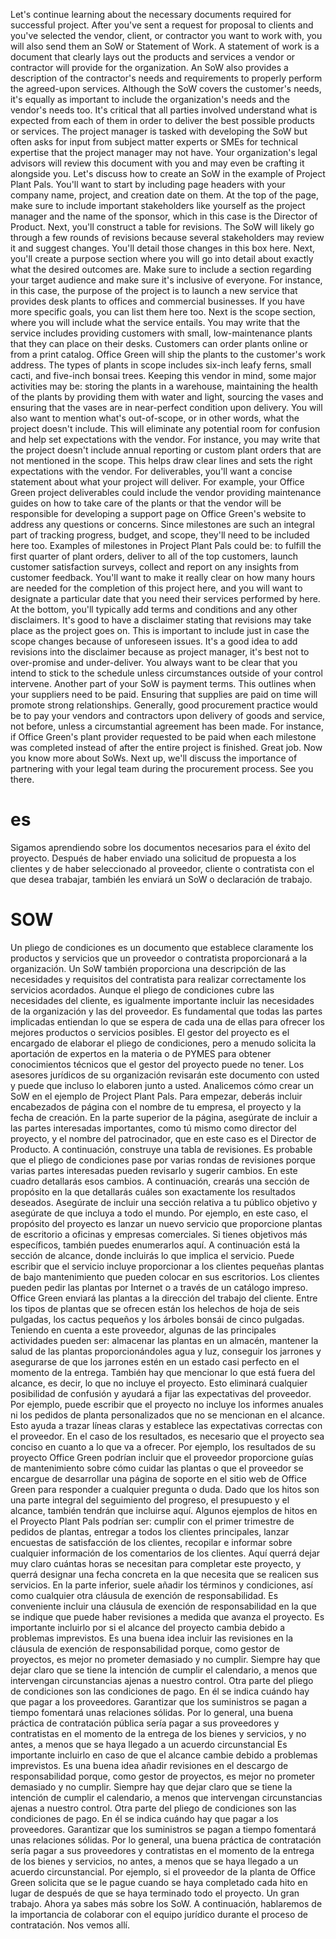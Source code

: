 Let's continue learning about the necessary documents required for successful project. After you've sent a request for proposal to clients and you've selected the vendor, client, or contractor you want to work with, you will also send them an SoW or Statement of Work. A statement of work is a document that clearly lays out the products and services a vendor or contractor will provide for the organization. An SoW also provides a description of the contractor's needs and requirements to properly perform the agreed-upon services. Although the SoW covers the customer's needs, it's equally as important to include the organization's needs and the vendor's needs too. It's critical that all parties involved understand what is expected from each of them in order to deliver the best possible products or services. The project manager is tasked with developing the SoW but often asks for input from subject matter experts or SMEs for technical expertise that the project manager may not have. Your organization's legal advisors will review this document with you and may even be crafting it alongside you. Let's discuss how to create an SoW in the example of Project Plant Pals. You'll want to start by including page headers with your company name, project, and creation date on them. At the top of the page, make sure to include important stakeholders like yourself as the project manager and the name of the sponsor, which in this case is the Director of Product. Next, you'll construct a table for revisions. The SoW will likely go through a few rounds of revisions because several stakeholders may review it and suggest changes. You'll detail those changes in this box here. Next, you'll create a purpose section where you will go into detail about exactly what the desired outcomes are. Make sure to include a section regarding your target audience and make sure it's inclusive of everyone. For instance, in this case, the purpose of the project is to launch a new service that provides desk plants to offices and commercial businesses. If you have more specific goals, you can list them here too. Next is the scope section, where you will include what the service entails. You may write that the service includes providing customers with small, low-maintenance plants that they can place on their desks. Customers can order plants online or from a print catalog. Office Green will ship the plants to the customer's work address. The types of plants in scope includes six-inch leafy ferns, small cacti, and five-inch bonsai trees. Keeping this vendor in mind, some major activities may be: storing the plants in a warehouse, maintaining the health of the plants by providing them with water and light, sourcing the vases and ensuring that the vases are in near-perfect condition upon delivery. You will also want to mention what's out-of-scope, or in other words, what the project doesn't include. This will eliminate any potential room for confusion and help set expectations with the vendor. For instance, you may write that the project doesn't include annual reporting or custom plant orders that are not mentioned in the scope. This helps draw clear lines and sets the right expectations with the vendor. For deliverables, you'll want a concise statement about what your project will deliver. For example, your Office Green project deliverables could include the vendor providing maintenance guides on how to take care of the plants or that the vendor will be responsible for developing a support page on Office Green's website to address any questions or concerns. Since milestones are such an integral part of tracking progress, budget, and scope, they'll need to be included here too. Examples of milestones in Project Plant Pals could be: to fulfill the first quarter of plant orders, deliver to all of the top customers, launch customer satisfaction surveys, collect and report on any insights from customer feedback. You'll want to make it really clear on how many hours are needed for the completion of this project here, and you will want to designate a particular date that you need their services performed by here. At the bottom, you'll typically add terms and conditions and any other disclaimers. It's good to have a disclaimer stating that revisions may take place as the project goes on. This is important to include just in case the scope changes because of unforeseen issues. It's a good idea to add revisions into the disclaimer because as project manager, it's best not to over-promise and under-deliver. You always want to be clear that you intend to stick to the schedule unless circumstances outside of your control intervene. Another part of your SoW is payment terms. This outlines when your suppliers need to be paid. Ensuring that supplies are paid on time will promote strong relationships. Generally, good procurement practice would be to pay your vendors and contractors upon delivery of goods and service, not before, unless a circumstantial agreement has been made. For instance, if Office Green's plant provider requested to be paid when each milestone was completed instead of after the entire project is finished. Great job. Now you know more about SoWs. Next up, we'll discuss the importance of partnering with your legal team during the procurement process. See you there.
# es
Sigamos aprendiendo sobre los documentos necesarios para el éxito del proyecto.
Después de haber enviado una solicitud de propuesta a los clientes y de haber seleccionado al proveedor, cliente o contratista con el que desea trabajar, también les enviará un SoW o declaración de trabajo.

# SOW
Un pliego de condiciones es un documento que establece claramente los productos y servicios que un proveedor o contratista proporcionará a la organización.
Un SoW también proporciona una descripción de las necesidades y requisitos del contratista para realizar correctamente los servicios acordados.
Aunque el pliego de condiciones cubre las necesidades del cliente, es igualmente importante incluir las necesidades de la organización y las del proveedor.
Es fundamental que todas las partes implicadas entiendan lo que se espera de cada una de ellas para ofrecer los mejores productos o servicios posibles.
El gestor del proyecto es el encargado de elaborar el pliego de condiciones, pero a menudo solicita la aportación de expertos en la materia o de PYMES para obtener conocimientos técnicos que el gestor del proyecto puede no tener.
Los asesores jurídicos de su organización revisarán este documento con usted y puede que incluso lo elaboren junto a usted. Analicemos cómo crear un SoW en el ejemplo de Project Plant Pals.
Para empezar, deberás incluir encabezados de página con el nombre de tu empresa, el proyecto y la fecha de creación. En la parte superior de la página, asegúrate de incluir a las partes interesadas importantes, como tú mismo como director del proyecto, y el nombre del patrocinador, que en este caso es el Director de Producto.
A continuación, construye una tabla de revisiones.
Es probable que el pliego de condiciones pase por varias rondas de revisiones porque varias partes interesadas pueden revisarlo y sugerir cambios.
En este cuadro detallarás esos cambios. A continuación, crearás una sección de propósito en la que detallarás cuáles son exactamente los resultados deseados.
Asegúrate de incluir una sección relativa a tu público objetivo y asegúrate de que incluya a todo el mundo. Por ejemplo, en este caso, el propósito del proyecto es lanzar un nuevo servicio que proporcione plantas de escritorio a oficinas y empresas comerciales. Si tienes objetivos más específicos, también puedes enumerarlos aquí.
A continuación está la sección de alcance, donde incluirás lo que implica el servicio. Puede escribir que el servicio incluye proporcionar a los clientes pequeñas plantas de bajo mantenimiento que pueden colocar en sus escritorios. Los clientes pueden pedir las plantas por Internet o a través de un catálogo impreso. Office Green enviará las plantas a la dirección del trabajo del cliente. Entre los tipos de plantas que se ofrecen están los helechos de hoja de seis pulgadas, los cactus pequeños y los árboles bonsái de cinco pulgadas. Teniendo en cuenta a este proveedor, algunas de las principales actividades pueden ser: almacenar las plantas en un almacén, mantener la salud de las plantas proporcionándoles agua y luz, conseguir los jarrones y asegurarse de que los jarrones estén en un estado casi perfecto en el momento de la entrega. También hay que mencionar lo que está fuera del alcance, es decir, lo que no incluye el proyecto. Esto eliminará cualquier posibilidad de confusión y ayudará a fijar las expectativas del proveedor. Por ejemplo, puede escribir que el proyecto no incluye los informes anuales ni los pedidos de planta personalizados que no se mencionan en el alcance. Esto ayuda a trazar líneas claras y establece las expectativas correctas con el proveedor. En el caso de los resultados, es necesario que el proyecto sea conciso en cuanto a lo que va a ofrecer. Por ejemplo, los resultados de su proyecto Office Green podrían incluir que el proveedor proporcione guías de mantenimiento sobre cómo cuidar las plantas o que el proveedor se encargue de desarrollar una página de soporte en el sitio web de Office Green para responder a cualquier pregunta o duda. Dado que los hitos son una parte integral del seguimiento del progreso, el presupuesto y el alcance, también tendrán que incluirse aquí. Algunos ejemplos de hitos en el Proyecto Plant Pals podrían ser: cumplir con el primer trimestre de pedidos de plantas, entregar a todos los clientes principales, lanzar encuestas de satisfacción de los clientes, recopilar e informar sobre cualquier información de los comentarios de los clientes. Aquí querrá dejar muy claro cuántas horas se necesitan para completar este proyecto, y querrá designar una fecha concreta en la que necesita que se realicen sus servicios. En la parte inferior, suele añadir los términos y condiciones, así como cualquier otra cláusula de exención de responsabilidad. Es conveniente incluir una cláusula de exención de responsabilidad en la que se indique que puede haber revisiones a medida que avanza el proyecto. Es importante incluirlo por si el alcance del proyecto cambia debido a problemas imprevistos. Es una buena idea incluir las revisiones en la cláusula de exención de responsabilidad porque, como gestor de proyectos, es mejor no prometer demasiado y no cumplir. Siempre hay que dejar claro que se tiene la intención de cumplir el calendario, a menos que intervengan circunstancias ajenas a nuestro control. Otra parte del pliego de condiciones son las condiciones de pago. En él se indica cuándo hay que pagar a los proveedores. Garantizar que los suministros se pagan a tiempo fomentará unas relaciones sólidas. Por lo general, una buena práctica de contratación pública sería pagar a sus proveedores y contratistas en el momento de la entrega de los bienes y servicios, y no antes, a menos que se haya llegado a un acuerdo circunstancial
Es importante incluirlo en caso de que el alcance cambie debido a problemas imprevistos. Es una buena idea añadir revisiones en el descargo de responsabilidad porque, como gestor de proyectos, es mejor no prometer demasiado y no cumplir. Siempre hay que dejar claro que se tiene la intención de cumplir el calendario, a menos que intervengan circunstancias ajenas a nuestro control. Otra parte del pliego de condiciones son las condiciones de pago. En él se indica cuándo hay que pagar a los proveedores. Garantizar que los suministros se pagan a tiempo fomentará unas relaciones sólidas. Por lo general, una buena práctica de contratación sería pagar a sus proveedores y contratistas en el momento de la entrega de los bienes y servicios, no antes, a menos que se haya llegado a un acuerdo circunstancial. Por ejemplo, si el proveedor de la planta de Office Green solicita que se le pague cuando se haya completado cada hito en lugar de después de que se haya terminado todo el proyecto. Un gran trabajo. Ahora ya sabes más sobre los SoW. A continuación, hablaremos de la importancia de colaborar con el equipo jurídico durante el proceso de contratación. Nos vemos allí. 